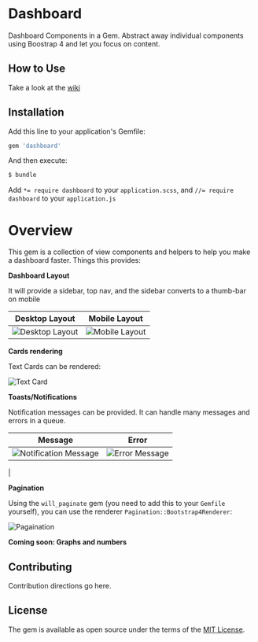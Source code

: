 # Dashboard
Dashboard Components in a Gem. Abstract away individual components using Boostrap 4 and let you focus on content.

## How to Use

Take a look at the [wiki](https://github.com/jules2689/dashboard/wiki)

## Installation
Add this line to your application's Gemfile:

```ruby
gem 'dashboard'
```

And then execute:
```bash
$ bundle
```
Add `*= require dashboard` to your `application.scss`, and `//= require dashboard` to your `application.js`

# Overview
This gem is a collection of view components and helpers to help you make a dashboard faster.
Things this provides:

**Dashboard Layout**

It will provide a sidebar, top nav, and the sidebar converts to a thumb-bar on mobile
 
| Desktop Layout | Mobile Layout |
|---|---|
| ![Desktop Layout](https://cloud.githubusercontent.com/assets/3074765/18899416/d9dd7d0c-8506-11e6-8f7e-35515337f09b.png) | ![Mobile Layout](https://cloud.githubusercontent.com/assets/3074765/18899610/41c398d8-8508-11e6-844b-1a5041dadb8b.png) |

**Cards rendering**

Text Cards can be rendered:

![Text Card](https://cloud.githubusercontent.com/assets/3074765/18899558/d5e4ce34-8507-11e6-8bc1-1937b47d5f1c.png)

**Toasts/Notifications**

Notification messages can be provided. It can handle many messages and errors in a queue.

| Message | Error |
|---|---|
| ![Notification Message](https://cloud.githubusercontent.com/assets/3074765/18899490/4a3389de-8507-11e6-9495-2428ca7c8150.png) | ![Error Message](https://cloud.githubusercontent.com/assets/3074765/18899508/667729f2-8507-11e6-9fdf-94b3aa4b3165.png)
 | 

**Pagination**

Using the `will_paginate` gem (you need to add this to your `Gemfile` yourself), you can use the renderer `Pagination::Bootstrap4Renderer`:

![Pagaination](https://cloud.githubusercontent.com/assets/3074765/18900065/0fd486da-850c-11e6-80af-34bf818e703d.png)

**Coming soon: Graphs and numbers**

## Contributing
Contribution directions go here.

## License
The gem is available as open source under the terms of the [MIT License](http://opensource.org/licenses/MIT).

